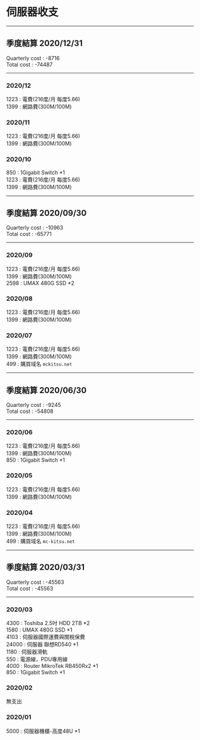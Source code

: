 # 伺服器收支

***
## 季度結算 2020/12/31
Quarterly cost : -8716  
Total cost     : -74487  
***

### 2020/12
1223   : 電費(216度/月 每度5.66)  
1399   : 網路費(300M/100M) 
### 2020/11
1223   : 電費(216度/月 每度5.66)  
1399   : 網路費(300M/100M) 
### 2020/10
850    : 1Gigabit Switch *1  
1223   : 電費(216度/月 每度5.66)  
1399   : 網路費(300M/100M) 

***
## 季度結算 2020/09/30
Quarterly cost : -10963  
Total cost     : -65771  
***

### 2020/09
1223   : 電費(216度/月 每度5.66)  
1399   : 網路費(300M/100M)  
2598   : UMAX 480G SSD *2  
### 2020/08
1223   : 電費(216度/月 每度5.66)  
1399   : 網路費(300M/100M)  
### 2020/07
1223   : 電費(216度/月 每度5.66)  
1399   : 網路費(300M/100M)  
499    : 購買域名 `mckitsu.net`  

***
## 季度結算 2020/06/30
Quarterly cost : -9245  
Total cost     : -54808  
***

### 2020/06
1223   : 電費(216度/月 每度5.66)  
1399   : 網路費(300M/100M)  
850    : 1Gigabit Switch *1  
### 2020/05
1223   : 電費(216度/月 每度5.66)  
1399   : 網路費(300M/100M)  
### 2020/04
1223   : 電費(216度/月 每度5.66)  
1399   : 網路費(300M/100M)  
499    : 購買域名 `mc-kitsu.net`  

***
## 季度結算 2020/03/31
Quarterly cost : -45563  
Total cost     : -45563  
***

### 2020/03
4300  : Toshiba 2.5吋 HDD 2TB *2  
1580  : UMAX 480G SSD *1  
4103  : 伺服器國際運費與關稅保費  
24000 : 伺服器 聯想RD540 *1  
1180  : 伺服器滑軌  
550   : 電源線，PDU專用線  
4000  : Router MikroTek RB450Rx2 *1  
850   : 1Gigabit Switch *1  
### 2020/02
無支出
### 2020/01
5000   : 伺服器機櫃-高度48U *1  
